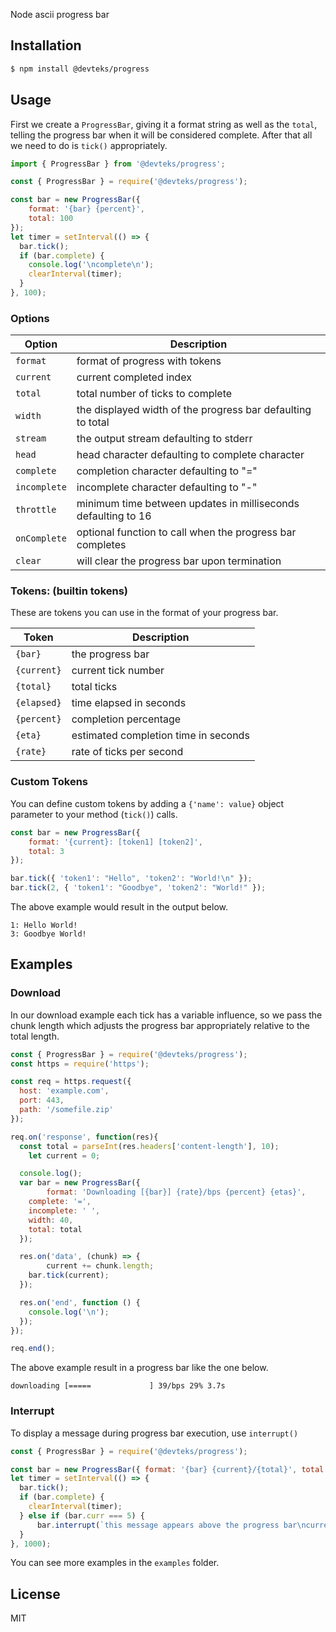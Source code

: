 Node ascii progress bar

## Installation

```bash
$ npm install @devteks/progress
```

## Usage

First we create a `ProgressBar`, giving it a format string
as well as the `total`, telling the progress bar when it will
be considered complete. After that all we need to do is `tick()` appropriately.

```typescript
import { ProgressBar } from '@devteks/progress';
```

```javascript
const { ProgressBar } = require('@devteks/progress');

const bar = new ProgressBar({
	format: '{bar} {percent}',
	total: 100
});
let timer = setInterval(() => {
  bar.tick();
  if (bar.complete) {
    console.log('\ncomplete\n');
    clearInterval(timer);
  }
}, 100);
```

### Options

| Option       | Description |
|--------------|-------------|
| `format`     | format of progress with tokens |
| `current`    | current completed index |
| `total`      | total number of ticks to complete |
| `width`      | the displayed width of the progress bar defaulting to total |
| `stream`     | the output stream defaulting to stderr |
| `head`       | head character defaulting to complete character |
| `complete`   | completion character defaulting to "=" |
| `incomplete` | incomplete character defaulting to "-" |
| `throttle`   | minimum time between updates in milliseconds defaulting to 16 |
| `onComplete` | optional function to call when the progress bar completes |
| `clear`      | will clear the progress bar upon termination |

### Tokens: (builtin tokens)
These are tokens you can use in the format of your progress bar.

| Token       | Description |
|-------------|-------------|
| `{bar}`     | the progress bar |
| `{current}` | current tick number |
| `{total}`   | total ticks |
| `{elapsed}` | time elapsed in seconds |
| `{percent}` | completion percentage |
| `{eta}`     | estimated completion time in seconds |
| `{rate}`    | rate of ticks per second |


### Custom Tokens

You can define custom tokens by adding a `{'name': value}` object parameter to your method (`tick()`) calls.

```javascript
const bar = new ProgressBar({
	format: '{current}: [token1] [token2]',
	total: 3
});

bar.tick({ 'token1': "Hello", 'token2': "World!\n" });
bar.tick(2, { 'token1': "Goodbye", 'token2': "World!" });
```
The above example would result in the output below.

```
1: Hello World!
3: Goodbye World!
```

## Examples

### Download

In our download example each tick has a variable influence, so we pass the chunk
length which adjusts the progress bar appropriately relative to the total
length.

```javascript
const { ProgressBar } = require('@devteks/progress');
const https = require('https');

const req = https.request({
  host: 'example.com',
  port: 443,
  path: '/somefile.zip'
});

req.on('response', function(res){
  const total = parseInt(res.headers['content-length'], 10);
	let current = 0;

  console.log();
  var bar = new ProgressBar({
		format: 'Downloading [{bar}] {rate}/bps {percent} {etas}',
    complete: '=',
    incomplete: ' ',
    width: 40,
    total: total
  });

  res.on('data', (chunk) => {
		current += chunk.length;
    bar.tick(current);
  });

  res.on('end', function () {
    console.log('\n');
  });
});

req.end();
```

The above example result in a progress bar like the one below.

```
downloading [=====             ] 39/bps 29% 3.7s
```

### Interrupt

To display a message during progress bar execution, use `interrupt()`
```javascript
const { ProgressBar } = require('@devteks/progress');

const bar = new ProgressBar({ format: '{bar} {current}/{total}', total: 10 });
let timer = setInterval(() => {
  bar.tick();
  if (bar.complete) {
    clearInterval(timer);
  } else if (bar.curr === 5) {
      bar.interrupt(`this message appears above the progress bar\ncurrent progress is ${bar.current}/${bar.total}`);
  }
}, 1000);
```

You can see more examples in the `examples` folder.

## License

MIT
